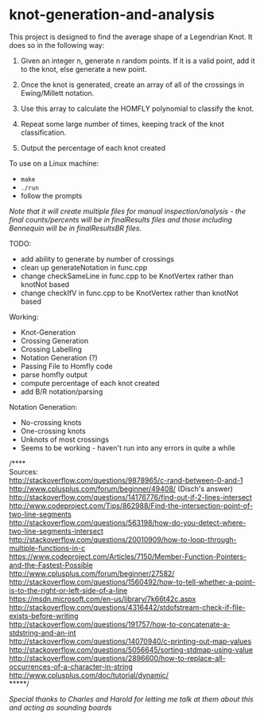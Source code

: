 # knot-generation-and-analysis

This project is designed to find the average shape of a Legendrian Knot. It does so in the following way:

1) Given an integer n, generate n random points. If it is a valid point, add it to the knot, else generate a new point.

2) Once the knot is generated, create an array of all of the crossings in Ewing/Millett notation.

3) Use this array to calculate the HOMFLY polynomial to classify the knot.

4) Repeat some large number of times, keeping track of the knot classification.

5) Output the percentage of each knot created

To use on a Linux machine:
-  `make`
-  `./run`
-  follow the prompts  
  
*Note that it will create multiple files for manual inspection/analysis - the final counts/percents will be in finalResults files and those including Bennequin will be in finalResultsBR files.*

TODO:
- add ability to generate by number of crossings
- clean up generateNotation in func.cpp
- change checkSameLine in func.cpp to be KnotVertex rather than knotNot based
- change checkIfV in func.cpp to be KnotVertex rather than knotNot based

Working:
- Knot-Generation
- Crossing Generation
- Crossing Labelling
- Notation Generation (?)
- Passing File to Homfly code
- parse homfly output
- compute percentage of each knot created
- add B/R notation/parsing 

Notation Generation:
- No-crossing knots
- One-crossing knots
- Unknots of most crossings
- Seems to be working - haven't run into any errors in quite a while

/****  
Sources:  
http://stackoverflow.com/questions/9878965/c-rand-between-0-and-1  
http://www.cplusplus.com/forum/beginner/49408/ (Disch's answer)  
http://stackoverflow.com/questions/14176776/find-out-if-2-lines-intersect  
http://www.codeproject.com/Tips/862988/Find-the-intersection-point-of-two-line-segments  
http://stackoverflow.com/questions/563198/how-do-you-detect-where-two-line-segments-intersect  
http://stackoverflow.com/questions/20010909/how-to-loop-through-multiple-functions-in-c  
https://www.codeproject.com/Articles/7150/Member-Function-Pointers-and-the-Fastest-Possible  
http://www.cplusplus.com/forum/beginner/27582/  
http://stackoverflow.com/questions/1560492/how-to-tell-whether-a-point-is-to-the-right-or-left-side-of-a-line  
https://msdn.microsoft.com/en-us/library/7k66t42c.aspx  
http://stackoverflow.com/questions/4316442/stdofstream-check-if-file-exists-before-writing  
http://stackoverflow.com/questions/191757/how-to-concatenate-a-stdstring-and-an-int  
http://stackoverflow.com/questions/14070940/c-printing-out-map-values  
http://stackoverflow.com/questions/5056645/sorting-stdmap-using-value  
http://stackoverflow.com/questions/2896600/how-to-replace-all-occurrences-of-a-character-in-string  
http://www.cplusplus.com/doc/tutorial/dynamic/  
*****/

*Special thanks to Charles and Harold for letting me talk at them about this and acting as sounding boards*
